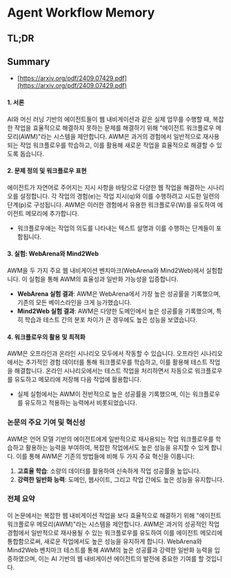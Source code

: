 # Agent Workflow Memory
## TL;DR
## Summary
- [https://arxiv.org/pdf/2409.07429.pdf](https://arxiv.org/pdf/2409.07429.pdf)

#### 1. 서론
AI와 머신 러닝 기반의 에이전트들이 웹 내비게이션과 같은 실제 업무를 수행할 때, 복잡한 작업을 효율적으로 해결하지 못하는 문제를 해결하기 위해 "에이전트 워크플로우 메모리(AWM)"라는 시스템을 제안합니다. AWM은 과거의 경험에서 일반적으로 재사용되는 작업 워크플로우를 학습하고, 이를 활용해 새로운 작업을 효율적으로 해결할 수 있도록 돕습니다.

#### 2. 문제 정의 및 워크플로우 표현
에이전트가 자연어로 주어지는 지시 사항을 바탕으로 다양한 웹 작업을 해결하는 시나리오를 설정합니다. 각 작업의 경험(e)는 작업 지시(q)와 이를 수행하려고 시도한 일련의 단계(p)로 구성됩니다. AWM은 이러한 경험에서 유용한 워크플로우(W)를 유도하여 에이전트 메모리에 추가합니다.
- 워크플로우에는 작업의 의도를 나타내는 텍스트 설명과 이를 수행하는 단계들이 포함됩니다.

#### 3. 실험: WebArena와 Mind2Web
AWM을 두 가지 주요 웹 내비게이션 벤치마크(WebArena와 Mind2Web)에서 실험합니다. 이 실험을 통해 AWM의 효율성과 일반화 가능성을 입증합니다.
- **WebArena 실험 결과**: AWM은 WebArena에서 가장 높은 성공률을 기록했으며, 기존의 모든 베이스라인을 크게 능가했습니다.
- **Mind2Web 실험 결과**: AWM은 다양한 도메인에서 높은 성공률을 기록했으며, 특히 학습과 테스트 간의 분포 차이가 큰 경우에도 높은 성능을 보였습니다.

#### 4. 워크플로우의 활용 및 최적화
AWM은 오프라인과 온라인 시나리오 모두에서 작동할 수 있습니다. 오프라인 시나리오에서는 추가적인 경험 데이터를 통해 워크플로우를 학습하고, 이를 활용해 테스트 작업을 해결합니다. 온라인 시나리오에서는 테스트 작업을 처리하면서 자동으로 워크플로우를 유도하고 메모리에 저장해 다음 작업에 활용합니다.
- 실제 실험에서는 AWM이 전반적으로 높은 성공률을 기록했으며, 이는 워크플로우를 유도하고 적용하는 능력에서 비롯되었습니다.

### 논문의 주요 기여 및 혁신성
AWM은 언어 모델 기반의 에이전트에게 일반적으로 재사용되는 작업 워크플로우를 학습하고 활용하는 능력을 부여하여, 복잡한 작업에서도 높은 성능을 유지할 수 있게 합니다. 이를 통해 AWM은 기존의 방법들에 비해 두 가지 주요 혁신을 이룹니다:
1. **고효율 학습**: 소량의 데이터를 활용하여 신속하게 작업 성공률을 높입니다.
2. **강력한 일반화 능력**: 도메인, 웹사이트, 그리고 작업 간에도 높은 성능을 유지합니다.

### 전체 요약
이 논문에서는 복잡한 웹 내비게이션 작업을 보다 효율적으로 해결하기 위해 "에이전트 워크플로우 메모리(AWM)"라는 시스템을 제안합니다. AWM은 과거의 성공적인 작업 경험에서 일반적으로 재사용될 수 있는 워크플로우를 유도하여 이를 에이전트 메모리에 통합함으로써, 새로운 작업에서도 높은 성능을 유지하게 합니다. WebArena와 Mind2Web 벤치마크 테스트를 통해 AWM의 높은 성공률과 강력한 일반화 능력을 입증하였으며, 이는 AI 기반의 웹 내비게이션 에이전트의 발전에 중요한 기여를 할 것입니다.